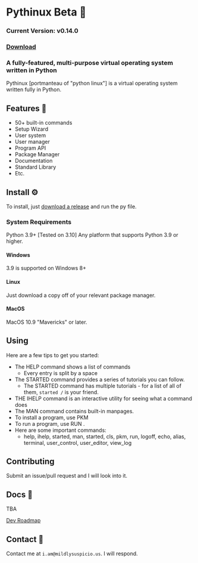 # Pythinux Beta 💽
### **Current Version: v0.14.0**
### [Download](https://github.com/WinFan3672/pythinux/archive/refs/heads/main.zip)
### A fully-featured, multi-purpose virtual operating system written in Python
Pythinux [portmanteau of "python linux"] is a virtual operating system written fully in Python.
## Features 👾
* 50+ built-in commands
* Setup Wizard
* User system
* User manager
* Program API
* Package Manager
* Documentation
* Standard Library
* Etc.

## Install ⚙️
To install, just [download a release](https://github.com/WinFan3672/pythinux/archive/refs/heads/main.zip) and run the py file. 
### System Requirements
Python 3.9+ [Tested on 3.10]
Any platform that supports Python 3.9 or higher.
#### Windows
3.9 is supported on Windows 8+
#### Linux
Just download a copy off of your relevant package manager.
#### MacOS
MacOS 10.9 "Mavericks" or later.

## Using
Here are a few tips to get you started:
* The HELP command shows a list of commands
  * Every entry is split by a space
* The STARTED command provides a series of tutorials you can follow.
  * The STARTED command has multiple tutorials - for a list of all of them, `started /` is your friend.
* THE IHELP command is an interactive utility for seeing what a command does
* The MAN command contains built-in manpages.
* To install a program, use PKM
* To run a program, use RUN <name of program>.
* Here are some important commands:
  * help, ihelp, started, man, started, cls, pkm, run, logoff, echo, alias, terminal, user_control, user_editor, view_log

## Contributing
Submit an issue/pull request and I will look into it.
## Docs 📄
TBA

[Dev Roadmap](https://github.com/WinFan3672/pythinux/blob/main/ROADMAP.md)
## Contact 📨
Contact me at ```i.am@mildlysuspicio.us```. I will respond.
